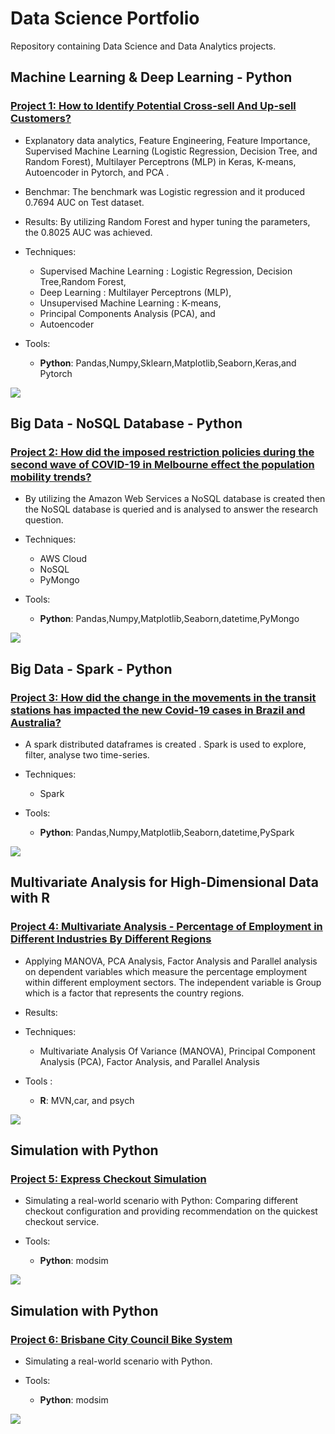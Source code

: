 # Data Science Portfolio
Repository containing Data Science and Data Analytics projects. 

## Machine Learning & Deep Learning - Python
### [Project 1: How to Identify Potential Cross-sell And Up-sell Customers?](https://github.com/harjomand/Portfolio/blob/main/How_to_Identify_Potential_Cross_sell_And_Up_sell_Customers.ipynb) 
* Explanatory data analytics, Feature Engineering, Feature Importance, Supervised Machine Learning (Logistic Regression, Decision Tree, and Random Forest), Multilayer Perceptrons (MLP) in Keras, K-means, Autoencoder in Pytorch, and PCA .   
* Benchmar: The benchmark was Logistic regression and it produced 0.7694 AUC on Test dataset.
* Results: By utilizing Random Forest and hyper tuning the parameters, the 0.8025 AUC was achieved. 

* Techniques: 
   - Supervised Machine Learning : Logistic Regression, Decision Tree,Random Forest,
   - Deep Learning : Multilayer Perceptrons (MLP),
   - Unsupervised Machine Learning : K-means, 
   - Principal Components Analysis (PCA), and
   - Autoencoder
   
* Tools: 
   - **Python**: Pandas,Numpy,Sklearn,Matplotlib,Seaborn,Keras,and Pytorch 
   
![](/images/RandomForest.PNG)

## Big Data - NoSQL Database - Python
### [Project 2: How did the imposed restriction policies during the second wave of COVID-19 in Melbourne effect the population mobility trends?](https://github.com/harjomand/Portfolio/blob/main/Covid-19-Melbourne.ipynb) 
* By utilizing the Amazon Web Services a NoSQL database is created then the NoSQL database is queried and is analysed to answer the research question.  

* Techniques: 
   - AWS Cloud
   - NoSQL 
   - PyMongo
   
* Tools: 
   - **Python**: Pandas,Numpy,Matplotlib,Seaborn,datetime,PyMongo 
   
![](/images/Covid-19.PNG)

## Big Data - Spark - Python
### [Project 3: How did the change in the movements in the transit stations has impacted the new Covid-19 cases in Brazil and Australia? ](https://github.com/harjomand/Portfolio/blob/main/COVID19_Australia_Brazil.ipynb) 
* A spark distributed dataframes is created . Spark is used to explore, filter, analyse two time-series. 

* Techniques: 
   - Spark
   
* Tools: 
   - **Python**: Pandas,Numpy,Matplotlib,Seaborn,datetime,PySpark
  
![](/images/Aus_Br.PNG)
 
## Multivariate Analysis for High-Dimensional Data with R
### [Project 4: Multivariate Analysis - Percentage of Employment in Different Industries By Different Regions](https://github.com/harjomand/Portfolio/blob/main/Analysing-Eurogroup.pdf) 
* Applying MANOVA, PCA Analysis, Factor Analysis and Parallel analysis on dependent variables which measure the percentage employment within different employment sectors. The independent variable is Group which is a factor that represents the country regions. 
* Results: 

* Techniques: 
   - Multivariate Analysis Of Variance (MANOVA), Principal Component Analysis (PCA), Factor Analysis, and Parallel Analysis 
* Tools : 
   - **R**: MVN,car, and psych
   
![](/images/Parallel_Analysis_Scree_Plots.PNG)


## Simulation with Python
### [Project 5: Express Checkout Simulation](https://github.com/harjomand/Portfolio/blob/main/Express%20Checkout%20Simulation%20with%20Python%20.ipynb)
* Simulating a real-world scenario with Python: Comparing different checkout configuration and providing recommendation on the quickest checkout service.

* Tools: 
   - **Python**: modsim

![](/images/Express_Checkout.PNG)


## Simulation with Python
### [Project 6: Brisbane City Council Bike System](https://github.com/harjomand/Portfolio/blob/main/Brisbane%20-%20TooBike.ipynb)
* Simulating a real-world scenario with Python. 

* Tools: 
   - **Python**: modsim

![](/images/Unhappycustomers.PNG)


